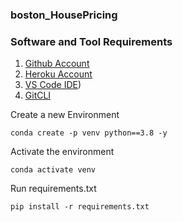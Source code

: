 ### boston_HousePricing

### Software and Tool Requirements

1. [Github Account](https://github.com/)
2. [Heroku Account](https://heroku.com/)
3. [VS Code IDE](https://code.visualstudio.com/))
4. [GitCLI](https://git-scm.com/downloads)

Create a new Environment 
```
conda create -p venv python==3.8 -y
```

Activate the environment
```
conda activate venv
```

Run requirements.txt
```
pip install -r requirements.txt
```
